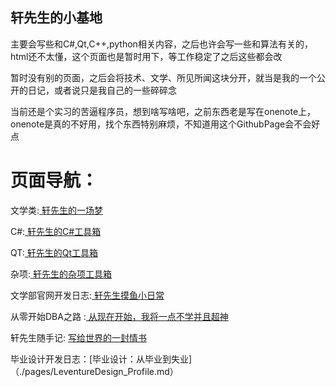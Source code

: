 ## 轩先生的小基地
主要会写些和C#,Qt,C++,python相关内容，之后也许会写一些和算法有关的，html还不太懂，这个页面也是暂时用下，等工作稳定了之后这些都会改

暂时没有别的页面，之后会将技术、文学、所见所闻这块分开，就当是我的一个公开的日记，或者说只是我自己的一些碎碎念

当前还是个实习的苦逼程序员，想到啥写啥吧，之前东西老是写在onenote上，onenote是真的不好用，找个东西特别麻烦，不知道用这个GithubPage会不会好点

# 页面导航：

  文学类:[ 轩先生的一场梦 ](./pages/Lecture.html)

  C#:[ 轩先生的C#工具箱 ](./pages/CSTech.html)
  
  QT:[ 轩先生的Qt工具箱 ](./pages/QtTech.html)
  
  杂项:[ 轩先生的杂项工具箱 ](./pages/AnythinTech.html)

  文学部官网开发日志:[ 轩先生摸鱼小日常 ](./pages/LcProcessing.html)

  从零开始DBA之路 :[ 从现在开始，我将一点不学并且超神 ](./pages/DataBase.html)

  轩先生随手记: [ 写给世界的一封情书 ](./pages/Daily.html)

  毕业设计开发日志：[毕业设计：从毕业到失业]（./pages/LeventureDesign_Profile.md）

